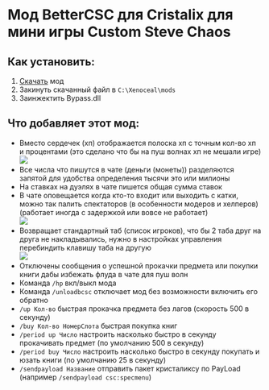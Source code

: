 # Мод BetterCSC для Cristalix для мини игры Custom Steve Chaos
    
## Как установить:
1. [Скачать](https://gitlab.com/Serega007/bettercsc/-/raw/plus/build/libs/BetterCSC-Plus-2.5.1.jar) мод
2. Закинуть скачанный файл в `C:\Xenoceal\mods`
3. Заинжектить Bypass.dll
    
## Что добавляет этот мод:
- Вместо сердечек (хп) отображается полоска хп с точным кол-во хп и процентами (это сделано что бы на пуш волнах хп не мешали игре)   
![](https://i.imgur.com/4MsndzD.png)
- Все числа что пишутся в чате (деньги (монеты)) разделяются запятой для удобства определения тысячи это или милионы
- На ставках на дуэлях в чате пишется общая сумма ставок
- В чате оповещается когда кто-то входит или выходить с катки, можно так палить спектаторов (в особенности модеров и хелперов) (работает иногда с задержкой или вовсе не работает)   
![](https://i.imgur.com/lq9FHWi.png)
- Возвращает стандартный таб (список игроков), что бы 2 таба друг на друга не накладывались, нужно в настройках управления перебиндить клавишу таба на другую   
![](https://i.imgur.com/U1m7u70.png)
- Отключены сообщения о успешной прокачки предмета или покупки книги дабы избежать флуда в чате для пуш волн
- Команда `/hp` вкл/выкл мода
- Команда `/unloadbcsc` отключает мод без возможности включить его обратно
- `/up Кол-во` быстрая прокачка предмета без лагов (скорость 500 в секунду)
- `/buy Кол-во НомерСлота` быстрая покупка книг
- `/period up Число` настроить насколько быстро в секунду прокачивать предмет (по умолчанию 500 в секунду)
- `/period buy Число` настроить насколько быстро в секунду покупать и юзать книги (по умолчанию 25 в секунду)
- `/sendpayload Название` отправить пакет кристаликсу по PayLoad (например `/sendpayload csc:specmenu`)
